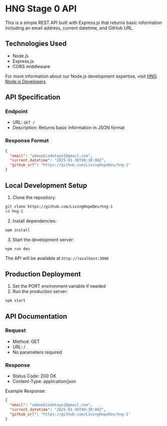 # HNG Stage 0 API

This is a simple REST API built with Express.js that returns basic information including an email address, current datetime, and GitHub URL.

## Technologies Used

- Node.js
- Express.js
- CORS middleware

For more information about our Node.js development expertise, visit [HNG Node.js Developers](https://hng.tech/hire/nodejs-developers)

## API Specification

### Endpoint

- URL: `GET /`
- Description: Returns basic information in JSON format

### Response Format

```json
{
  "email": "adewobiadetayo1@gmail.com",
  "current_datetime": "2025-01-30T09:30:00Z",
  "github_url": "https://github.com/LivingHopeDev/hng-1"
}
```

## Local Development Setup

1. Clone the repository:

```bash
git clone https://github.com/LivingHopeDev/hng-1
cd hng-1
```

2. Install dependencies:

```bash
npm install
```

3. Start the development server:

```bash
npm run dev
```

The API will be available at `http://localhost:3000`

## Production Deployment

1. Set the PORT environment variable if needed
2. Run the production server:

```bash
npm start
```

## API Documentation

### Request

- Method: GET
- URL: /
- No parameters required

### Response

- Status Code: 200 OK
- Content-Type: application/json

Example Response:

```json
{
  "email": "adewobiadetayo1@gmail.com",
  "current_datetime": "2025-01-30T09:30:00Z",
  "github_url": "https://github.com/LivingHopeDev/hng-1"
}
```
